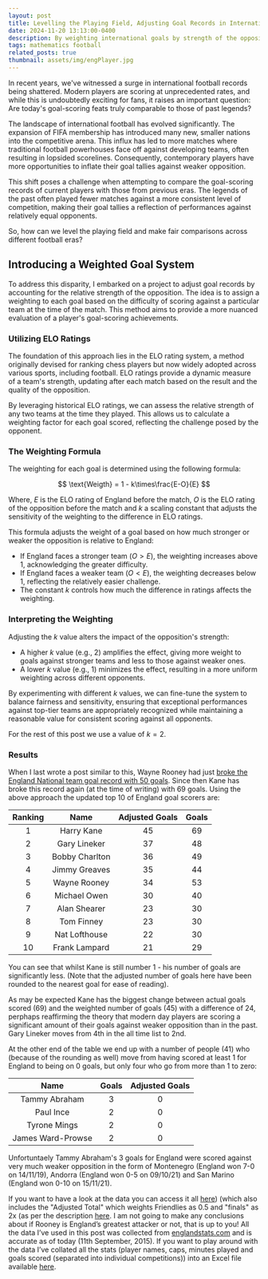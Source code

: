 ```yaml
---
layout: post
title: Levelling the Playing Field, Adjusting Goal Records in International Football
date: 2024-11-20 13:13:00-0400
description: By weighting international goals by strength of the opposition we can compare goal scoring prowess across the decades. 
tags: mathematics football
related_posts: true
thumbnail: assets/img/engPlayer.jpg
---
```


In recent years, we've witnessed a surge in international football records being shattered. Modern players are scoring at unprecedented rates, and while this is undoubtedly exciting for fans, it raises an important question: Are today's goal-scoring feats truly comparable to those of past legends?

The landscape of international football has evolved significantly. The expansion of FIFA membership has introduced many new, smaller nations into the competitive arena. This influx has led to more matches where traditional football powerhouses face off against developing teams, often resulting in lopsided scorelines. Consequently, contemporary players have more opportunities to inflate their goal tallies against weaker opposition.

This shift poses a challenge when attempting to compare the goal-scoring records of current players with those from previous eras. The legends of the past often played fewer matches against a more consistent level of competition, making their goal tallies a reflection of performances against relatively equal opponents.

So, how can we level the playing field and make fair comparisons across different football eras?

## Introducing a Weighted Goal System
To address this disparity, I embarked on a project to adjust goal records by accounting for the relative strength of the opposition. The idea is to assign a weighting to each goal based on the difficulty of scoring against a particular team at the time of the match. This method aims to provide a more nuanced evaluation of a player's goal-scoring achievements.

### Utilizing ELO Ratings
The foundation of this approach lies in the ELO rating system, a method originally devised for ranking chess players but now widely adopted across various sports, including football. ELO ratings provide a dynamic measure of a team's strength, updating after each match based on the result and the quality of the opposition.

By leveraging historical ELO ratings, we can assess the relative strength of any two teams at the time they played. This allows us to calculate a weighting factor for each goal scored, reflecting the challenge posed by the opponent.

### The Weighting Formula
The weighting for each goal is determined using the following formula:

$$
\text{Weigth} = 1 - k\times\frac{E-O}{E}
$$

Where, $E$ is the ELO rating of England before the match, $O$ is the ELO rating of the opposition before the match and $k$ a scaling constant that adjusts the sensitivity of the weighting to the difference in ELO ratings.

This formula adjusts the weight of a goal based on how much stronger or weaker the opposition is relative to England:

* If England faces a stronger team ($O > E$), the weighting increases above 1, acknowledging the greater difficulty.
* If England faces a weaker team ($O < E$), the weighting decreases below 1, reflecting the relatively easier challenge.
* The constant $k$ controls how much the difference in ratings affects the weighting.

### Interpreting the Weighting
Adjusting the $k$ value alters the impact of the opposition's strength:

* A higher $k$ value (e.g., 2) amplifies the effect, giving more weight to goals against stronger teams and less to those against weaker ones.
* A lower $k$ value (e.g., 1) minimizes the effect, resulting in a more uniform weighting across different opponents.

By experimenting with different $k$ values, we can fine-tune the system to balance fairness and sensitivity, ensuring that exceptional performances against top-tier teams are appropriately recognized while maintaining a reasonable value for consistent scoring against all opponents.

For the rest of this post we use a value of $k=2$.

### Results
When I last wrote a post similar to this, Wayne Rooney had just [broke the England National team goal record with 50 goals](https://seanelvidge.github.io/blog/2015/Rooney-50/). Since then Kane has broke this record again (at the time of writing) with 69 goals. Using the above approach the updated top 10 of England goal scorers are:

| Ranking |      Name      | Adjusted Goals | Goals |
| :-----: | :------------: | :------------: | :---: |
|    1    |  Harry Kane    |       45       |   69  |
|    2    |  Gary Lineker  |       37       |   48  |
|    3    | Bobby Charlton |       36       |   49  |
|    4    |  Jimmy Greaves |       35       |   44  |
|    5    |  Wayne Rooney  |       34       |   53  |
|    6    |  Michael Owen  |       30       |   40  |
|    7    |  Alan Shearer  |       23       |   30  |
|    8    |   Tom Finney   |       23       |   30  |
|    9    |  Nat Lofthouse |       22       |   30  |
|   10    |  Frank Lampard |       21       |   29  |

You can see that whilst Kane is still number 1 - his number of goals are significantly less. (Note that the adjusted number of goals here have been rounded to the nearest goal for ease of reading).

As may be expected Kane has the biggest change between actual goals scored (69) and the weighted number of goals (45) with a difference of 24, perphaps reaffirming the theory that modern day players are scoring a significant amount of their goals against weaker opposition than in the past. Gary Lineker moves from 4th in the all time list to 2nd.

At the other end of the table we end up with a number of people (41) who (because of the rounding as well) move from having scored at least 1 for England to being on 0 goals, but only four who go from more than 1 to zero:

|       Name        | Goals | Adjusted Goals |
| :---------------: | :---: | :------------: |
| Tammy Abraham     |   3   |       0        |
| Paul Ince         |   2   |       0        |
| Tyrone Mings      |   2   |       0        |
| James Ward-Prowse |   2   |       0        |

Unfortuntaely Tammy Abraham's 3 goals for England were scored against very much weaker opposition in the form of Montenegro (England won 7-0 on 14/11/19), Andorra (England won 0-5 on 09/10/21) and San Marino (England won 0-10 on 15/11/21).

If you want to have a look at the data you can access it all [here](https://seanelvidge.github.io/assets/files/england_elo_goal_data.csv)) (which also includes the "Adjusted Total" which weights Friendlies as 0.5 and "finals" as 2x (as per the description [here](https://seanelvidge.github.io/blog/2015/Rooney-50/). 
I am not going to make any conclusions about if Rooney is England’s greatest attacker or not, that is up to you! All the data I’ve used in this post was collected from [englandstats.com](https://www.englandstats.com/) and is accurate as of today (11th September, 2015). If you want to play around with the data I’ve collated all the stats (player names, caps, minutes played and goals scored (separated into individual competitions)) into an Excel file available [here](https://seanelvidge.github.io/assets/files/england_goal_data_2015_09_11.xlsx).

